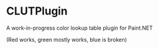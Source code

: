 # CLUTPlugin
A work-in-progress color lookup table plugin for Paint.NET

(Red works, green mostly works, blue is broken)
